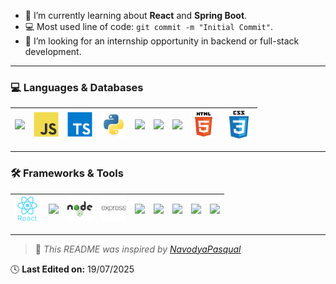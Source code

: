 <!-- TODO: Add last video link -->

- 🌱 I’m currently learning about **React** and **Spring Boot**.
- 💻 Most used line of code: `git commit -m "Initial Commit"`.
- 🤝 I’m looking for an internship opportunity in backend or full-stack development.

---

### 💻 Languages & Databases

| <img src="https://www.vectorlogo.zone/logos/java/java-vertical.svg" width="40"> | <img src="https://raw.githubusercontent.com/devicons/devicon/master/icons/javascript/javascript-original.svg" width="40"> | <img src="https://raw.githubusercontent.com/devicons/devicon/master/icons/typescript/typescript-original.svg" width="40"> | <img src="https://raw.githubusercontent.com/devicons/devicon/master/icons/python/python-original.svg" width="40"> | <img src="https://www.vectorlogo.zone/logos/mysql/mysql-ar21.svg" width="40"> | <img src="https://www.vectorlogo.zone/logos/mongodb/mongodb-icon.svg" width="40"> | <img src="https://www.vectorlogo.zone/logos/sqlite/sqlite-icon.svg" width="40"> | <img src="https://raw.githubusercontent.com/devicons/devicon/master/icons/html5/html5-original-wordmark.svg" width="40"> | <img src="https://raw.githubusercontent.com/devicons/devicon/master/icons/css3/css3-original-wordmark.svg" width="45" height="45"/> |
|:-:|:-:|:-:|:-:|:-:|:-:|:-:|:-:|:-:|

---

### 🛠️ Frameworks & Tools

| <img src="https://raw.githubusercontent.com/devicons/devicon/master/icons/react/react-original-wordmark.svg" width=40> | <img src="https://www.vectorlogo.zone/logos/springio/springio-icon.svg" width=40> | <img src="https://raw.githubusercontent.com/devicons/devicon/master/icons/nodejs/nodejs-original-wordmark.svg" width="40"> | <img src="https://raw.githubusercontent.com/devicons/devicon/master/icons/express/express-original-wordmark.svg" width="40"> | <img src="https://www.vectorlogo.zone/logos/firebase/firebase-icon.svg" width="40"> | <img src="https://www.vectorlogo.zone/logos/getbootstrap/getbootstrap-icon.svg" width="40"> | <img src="https://www.vectorlogo.zone/logos/git-scm/git-scm-icon.svg" width="40"> | <img src="https://www.vectorlogo.zone/logos/getpostman/getpostman-icon.svg" width="40"> | <img src="https://www.vectorlogo.zone/logos/visualstudio_code/visualstudio_code-icon.svg" width="40"> |
|:-:|:-:|:-:|:-:|:-:|:-:|:-:|:-:|:-:|

---

> 🔧 _This README was inspired by [NavodyaPasqual](https://github.com/NavodyaPasqual)_

🕓 **Last Edited on:** 19/07/2025
